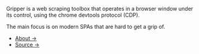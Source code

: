 Gripper is a web scraping toolbox that operates in a browser window under its control,
using the chrome devtools protocol (CDP).

The main focus is on modern SPAs that are hard to get a grip of.

- [About →](about.md)
- [Source →](https://tomaskrupka.github.io/Gripper/)
